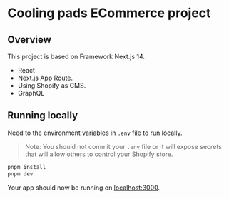 # Cooling pads ECommerce project

## Overview

This project is based on Framework Next.js 14.

- React
- Next.js App Route.
- Using Shopify as CMS.
- GraphQL

## Running locally

Need to the environment variables in `.env` file to run locally.

> Note: You should not commit your `.env` file or it will expose secrets that will allow others to control your Shopify store.

```bash
pnpm install
pnpm dev
```

Your app should now be running on [localhost:3000](http://localhost:3000/).
